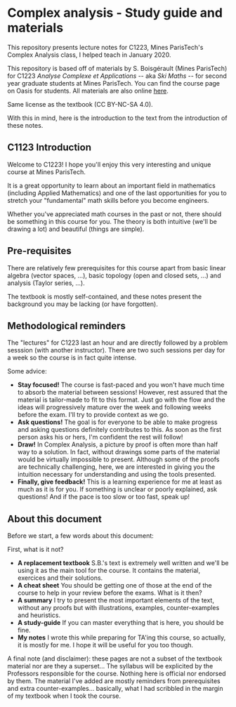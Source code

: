 # Complex analysis - Study guide and materials

This repository presents lecture notes for C1223, Mines ParisTech's Complex Analysis class, I helped teach in January 2020.

This repository is based off of materials by S. Boisgérault (Mines ParisTech) for C1223 *Analyse Complexe et Applications* -- aka *Ski Maths* -- for second year graduate students at Mines ParisTech. You can find the course page on Oasis for students. All materials are also online [here](https://eul.ink/complex-analysis/).

Same license as the textbook (CC BY-NC-SA 4.0).

With this in mind, here is the introduction to the text from the introduction of these notes.
## C1123 Introduction
Welcome to C1223! I hope you'll enjoy this very interesting and unique course at Mines ParisTech.

It is a great opportunity to learn about an important field in mathematics (including Applied Mathematics) and one of the last opportunities for you to stretch your "fundamental" math skills before you become engineers.

Whether you've appreciated math courses in the past or not, there should be something in this course for you. The theory is both intuitive (we'll be drawing a lot) and beautiful (things are simple).

## Pre-requisites
There are relatively few prerequisites for this course apart from basic linear algebra (vector spaces, ...), basic topology (open and closed sets, ...) and analysis (Taylor series, ...).

The textbook is mostly self-contained, and these notes present the background you may be lacking (or have forgotten).

## Methodological reminders
The "lectures" for C1223 last an hour and are directly followed by a problem sesssion (with another instructor). There are two such sessions per day for a week so the course is in fact quite intense.

Some advice:

* **Stay focused!** The course is fast-paced and you won't have much time to absorb the material between sessions! However, rest assured that the material is tailor-made to fit to this format. Just go with the flow and the ideas will progressively mature over the week and following weeks before the exam. I'll try to provide context as we go. 
* **Ask questions!** The goal is for everyone to be able to make progress and asking questions definitely contributes to this. As soon as the first person asks his or hers, I'm confident the rest will follow!
* **Draw!** In Complex Analysis, a picture by proof is often more than half way to a solution. In fact, without drawings some parts of the material would be virtually impossible to present.  Although some of the proofs are technically challenging, here, we are interested in giving you the intuition necessary for understanding and using the tools presented.
* **Finally, give feedback!** This is a learning experience for me at least as much as it is for you. If something is unclear or poorly explained, ask questions! And if the pace is too slow or too fast, speak up!

## About this document
Before we start, a few words about this document:

First, what is it not?

* **A replacement textbook** S.B.'s text is extremely well written and we'll be using it as the main tool for the course. It contains the material, exercices and their solutions.
* **A cheat sheet** You should be getting one of those at the end of the course to help in your review before the exams.
What is it then?
* **A summary** I try to present the most important elements of the text, without any proofs but with illustrations, examples, counter-examples and heuristics.
* **A study-guide** If you can master everything that is here, you should be fine.
* **My notes** I wrote this while preparing for TA'ing this course, so actually, it is mostly for me. I hope it will be useful for you too though.

A final note (and disclaimer): these pages are not a subset of the textbook material nor are they a superset... The syllabus will be explicited by the Professors responsible for the course. Nothing here is official nor endorsed by them. The material I've added are mostly reminders from prerequisites and extra counter-examples... basically, what I had scribbled in the margin of my textbook when I took the course.
